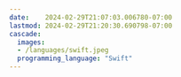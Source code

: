 ```yaml
---
date:    2024-02-29T21:07:03.006780-07:00
lastmod: 2024-02-29T21:20:30.690798-07:00
cascade:
  images:
  - /languages/swift.jpeg
  programming_language: "Swift"
---
```

